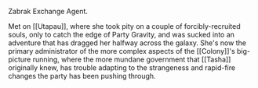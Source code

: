 Zabrak Exchange Agent.

Met on [[Utapau]], where she took pity on a couple of forcibly-recruited souls, only to catch the edge of Party Gravity, and was sucked into an adventure that has dragged her halfway across the galaxy. She's now the primary administrator of the more complex aspects of the [[Colony]]'s big-picture running, where the more mundane government that [[Tasha]] originally knew, has trouble adapting to the strangeness and rapid-fire changes the party has been pushing through.